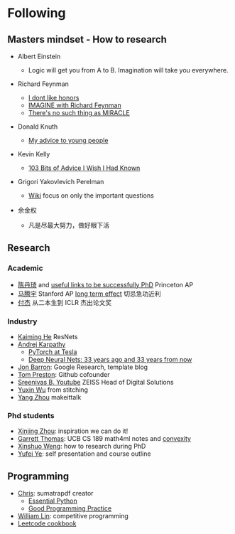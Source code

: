 # Following

## Masters mindset - How to research
- Albert Einstein
  - Logic will get you from A to B. Imagination will take you everywhere.
  
- Richard Feynman 
  - [I dont like honors](https://www.youtube.com/watch?v=f61KMw5zVhg) 
  - [IMAGINE with Richard Feynman](https://www.youtube.com/watch?v=P1ww1IXRfTA)
  - [There's no such thing as MIRACLE](https://www.youtube.com/watch?v=bAX27XRHMH8)

- Donald Knuth
  - [My advice to young people](https://www.youtube.com/watch?v=75Ju0eM5T2c)
  
- Kevin Kelly
  - [103 Bits of Advice I Wish I Had Known](https://kk.org/kk/)

- Grigori Yakovlevich Perelman
  - [Wiki](https://zh.m.wikipedia.org/zh/%E6%A0%BC%E9%87%8C%E6%88%88%E9%87%8C%C2%B7%E4%BD%A9%E9%9B%B7%E5%B0%94%E6%9B%BC) focus on only the important questions

- 余金权
  - 凡是尽最大努力，做好眼下活


## Research
### Academic 
- [陈丹琦](https://www.cs.princeton.edu/~danqic/) and [useful links to be successfully PhD](https://www.cs.princeton.edu/~danqic/misc.html) Princeton AP
- [马腾宇](https://ai.stanford.edu/~tengyuma/) Stanford AP <u>long term effect</u> 切忌急功近利
- [付杰](https://mp.weixin.qq.com/s/YPuDwH7f_diKpFLOrGrgQw) 从二本生到 ICLR 杰出论文奖

### Industry
- [Kaiming He](http://kaiminghe.com/) ResNets 
- [Andrej Karpathy](https://karpathy.ai/)
  - [PyTorch at Tesla](https://www.youtube.com/watch?v=oBklltKXtDE)
  - [Deep Neural Nets: 33 years ago and 33 years from now ](https://iclr-blog-track.github.io/blog/)
- [Jon Barron](https://jonbarron.info/): Google Research, template blog
- [Tom Preston](https://tom.preston-werner.com/2008/10/18/how-i-turned-down-300k.html): Github cofounder
- [Sreenivas B. Youtube](https://www.youtube.com/watch?v=Ijc-9L2iXEc&list=PLZsOBAyNTZwYx-7GylDo3LSYpSompzsqW) ZEISS Head of Digital Solutions 
- [Yuxin Wu](https://ppwwyyxx.com/) from stitching
- [Yang Zhou](https://people.umass.edu/~yangzhou/) makeittalk

### Phd students
- [Xinjing Zhou](https://zxjcarrot.github.io/): inspiration we can do it!
- [Garrett Thomas](https://ai.stanford.edu/~gwthomas/): UCB CS 189 math4ml notes and [convexity](https://ai.stanford.edu/~gwthomas/notes/convexity.pdf)
- [Xinshuo Weng](https://www.xinshuoweng.com/index.html): how to research during PhD
- [Yufei Ye](https://judyye.github.io/): self presentation and course outline


## Programming
- [Chris](https://blog.kowalczyk.info/): sumatrapdf creator
  - [Essential Python](https://www.programming-books.io/essential/python/)
  - [Good Programming Practice](https://blog.kowalczyk.info/article/14r/good-programming-practices.html)
- [William Lin](https://williamlin.io/about): competitive programming
- [Leetcode cookbook](https://books.halfrost.com/leetcode/)
